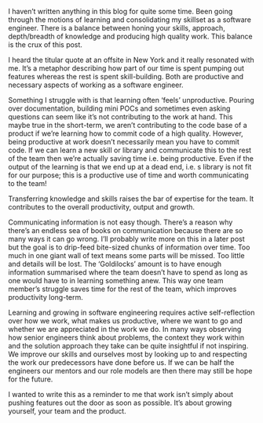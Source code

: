 I haven’t written anything in this blog for quite some time. Been going through the motions of learning and consolidating my skillset as a software engineer. There is a balance between honing your skills, approach, depth/breadth of knowledge and producing high quality work. This balance is the crux of this post.

I heard the titular quote at an offsite in New York and it really resonated with me. It’s a metaphor describing how part of our time is spent pumping out features whereas the rest is spent skill-building. Both are productive and necessary aspects of working as a software engineer.

Something I struggle with is that learning often ‘feels’ unproductive. Pouring over documentation, building mini POCs and sometimes even asking questions can seem like it’s not contributing to the work at hand. This maybe true in the short-term, we aren’t contributing to the code base of a product if we’re learning how to commit code of a high quality. However, being productive at work doesn’t necessarily mean you have to commit code. If we can learn a new skill or library and communicate this to the rest of the team then we’re actually saving time i.e. being productive. Even if the output of the learning is that we end up at a dead end, i.e. s library is not fit for our purpose; this is a productive use of time and worth communicating to the team!

Transferring knowledge and skills raises the bar of expertise for the team. It contributes to the overall productivity, output and growth.

Communicating information is not easy though. There’s a reason why there’s an endless sea of books on communication because there are so many ways it can go wrong. I’ll probably write more on this in a later post but the goal is to drip-feed bite-sized chunks of information over time. Too much in one giant wall of text means some parts will be missed. Too little and details will be lost. The ‘Goldilocks’ amount is to have enough information summarised where the team doesn’t have to spend as long as one would have to in learning something anew. This way one team member’s struggle saves time for the rest of the team, which improves productivity long-term.

Learning and growing in software engineering requires active self-reflection over how we work, what makes us productive, where we want to go and whether we are appreciated in the work we do. In many ways observing how senior engineers think about problems, the context they work within and the solution approach they take can be quite insightful if not inspiring. We improve our skills and ourselves most by looking up to and respecting the work our predecessors have done before us. If we can be half the engineers our mentors and our role models are then there may still be hope for the future.

I wanted to write this as a reminder to me that work isn’t simply about pushing features out the door as soon as possible. It’s about growing yourself, your team and the product.